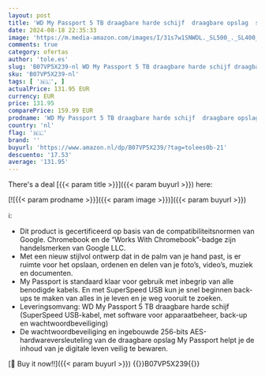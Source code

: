 ```yaml
---
layout: post
title: 'WD My Passport 5 TB draagbare harde schijf  draagbare opslag  slank ontwerp  met software voor apparaatbeheer  back-up en wachtwoordbeveiliging - Zwart - Compatibel met PC  Xbox en PS4'
date: 2024-08-18 22:35:33
image: 'https://m.media-amazon.com/images/I/31s7w1SNWDL._SL500_._SL400_.jpg'
comments: true
category: ofertas
author: 'tole.es'
slug: 'B07VP5X239-nl WD My Passport 5 TB draagbare harde schijf draagbare...'
sku: 'B07VP5X239-nl'
tags: [ '🇳🇱', ]
actualPrice: 131.95 EUR
currency: EUR
price: 131.95
comparePrice: 159.99 EUR
prodname: 'WD My Passport 5 TB draagbare harde schijf  draagbare opslag  slank ontwerp  met software voor apparaatbeheer  back-up en wachtwoordbeveiliging - Zwart - Compatibel met PC  Xbox en PS4'
country: 'nl'
flag: '🇳🇱'
brand: ''
buyurl: 'https://www.amazon.nl/dp/B07VP5X239/?tag=tolees0b-21'
descuento: '17.53'
average: '131.95'
---
```


There's a deal [{{< param title >}}]({{< param buyurl >}})  here:

[![{{< param prodname >}}]({{< param image >}})]({{< param buyurl >}})

ℹ️:

- Dit product is gecertificeerd op basis van de compatibiliteitsnormen van Google. Chromebook en de “Works With Chromebook”-badge zijn handelsmerken van Google LLC.
- Met een nieuw stijlvol ontwerp dat in de palm van je hand past, is er ruimte voor het opslaan, ordenen en delen van je foto’s, video’s, muziek en documenten.
- My Passport is standaard klaar voor gebruik met inbegrip van alle benodigde kabels. En met SuperSpeed USB kun je snel beginnen back-ups te maken van alles in je leven en je weg vooruit te zoeken.
- Leveringsomvang: WD My Passport 5 TB draagbare harde schijf (SuperSpeed USB-kabel, met software voor apparaatbeheer, back-up en wachtwoordbeveiliging)
- De wachtwoordbeveiliging en ingebouwde 256-bits AES-hardwareversleuteling van de draagbare opslag My Passport helpt je de inhoud van je digitale leven veilig te bewaren.

[🛒 Buy it now!!]({{< param buyurl >}})
{{<world>}}B07VP5X239{{</world>}}
